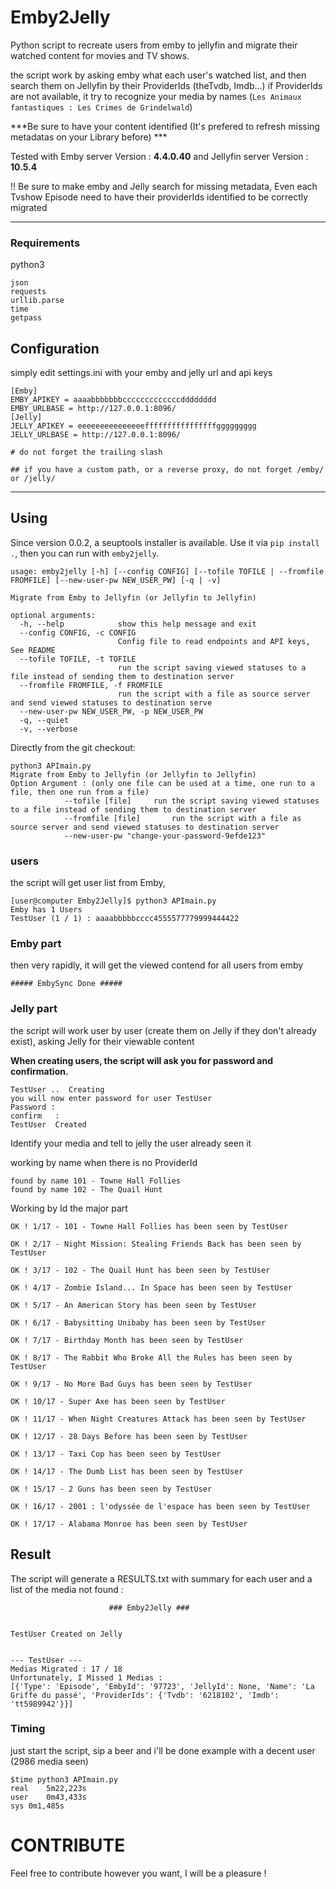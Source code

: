 # Emby2Jelly

Python script to recreate users from emby to jellyfin and migrate their watched content for movies and TV shows.

the script work by asking emby what each user's watched list, and then search them on Jellyfin by their ProviderIds (theTvdb, Imdb...)
if ProviderIds are not available, it try to recognize your media by names (`Les Animaux fantastiques : Les Crimes de Grindelwald`) 

***Be sure to have your content identified (It's prefered to refresh missing metadatas on your Library before) ***


Tested with Emby server Version : **4.4.0.40**
and Jellyfin server Version : **10.5.4**


!! Be sure to make emby and Jelly search for missing metadata, Even each Tvshow Episode need to have their providerIds identified to be correctly migrated

---
### Requirements
python3
```
json
requests
urllib.parse
time
getpass
```
## Configuration
simply edit settings.ini with your emby and jelly url and api keys
```
[Emby]
EMBY_APIKEY = aaaabbbbbbbcccccccccccccdddddddd
EMBY_URLBASE = http://127.0.0.1:8096/
[Jelly]
JELLY_APIKEY = eeeeeeeeeeeeeeeffffffffffffffffggggggggg
JELLY_URLBASE = http://127.0.0.1:8096/ 

# do not forget the trailing slash 

## if you have a custom path, or a reverse proxy, do not forget /emby/ or /jelly/ 
```

---

## Using
Since version 0.0.2, a seuptools installer is available.
Use it via `pip install .`, then you can run with `emby2jelly`.
```
usage: emby2jelly [-h] [--config CONFIG] [--tofile TOFILE | --fromfile FROMFILE] [--new-user-pw NEW_USER_PW] [-q | -v]

Migrate from Emby to Jellyfin (or Jellyfin to Jellyfin)

optional arguments:
  -h, --help            show this help message and exit
  --config CONFIG, -c CONFIG
                        Config file to read endpoints and API keys, See README
  --tofile TOFILE, -t TOFILE
                        run the script saving viewed statuses to a file instead of sending them to destination server
  --fromfile FROMFILE, -f FROMFILE
                        run the script with a file as source server and send viewed statuses to destination serve
  --new-user-pw NEW_USER_PW, -p NEW_USER_PW
  -q, --quiet
  -v, --verbose
```

Directly from the git checkout:
```
python3 APImain.py 
Migrate from Emby to Jellyfin (or Jellyfin to Jellyfin)
Option Argument : (only one file can be used at a time, one run to a file, then one run from a file)
			--tofile [file]     run the script saving viewed statuses to a file instead of sending them to destination server
			--fromfile [file]       run the script with a file as source server and send viewed statuses to destination server
			--new-user-pw "change-your-password-9efde123"
```

### users
the script will get user list from Emby,

```
[user@computer Emby2Jelly]$ python3 APImain.py 
Emby has 1 Users
TestUser (1 / 1) : aaaabbbbbcccc4555577779999444422

```

### Emby part
then very rapidly, it will get the viewed contend for all users from emby

`##### EmbySync Done #####
`

### Jelly part
the script will work user by user (create them on Jelly if they don't already exist),
asking Jelly for their viewable content 

**When creating users, the script will ask you for password and confirmation.**
```
TestUser ..  Creating
you will now enter password for user TestUser
Password : 
confirm   : 
TestUser  Created
```



Identify your media and tell to jelly the user already seen it


working by name when there is no ProviderId


```
found by name 101 - Towne Hall Follies
found by name 102 - The Quail Hunt

```
Working by Id the major part
```
OK ! 1/17 - 101 - Towne Hall Follies has been seen by TestUser

OK ! 2/17 - Night Mission: Stealing Friends Back has been seen by TestUser

OK ! 3/17 - 102 - The Quail Hunt has been seen by TestUser

OK ! 4/17 - Zombie Island... In Space has been seen by TestUser

OK ! 5/17 - An American Story has been seen by TestUser

OK ! 6/17 - Babysitting Unibaby has been seen by TestUser

OK ! 7/17 - Birthday Month has been seen by TestUser

OK ! 8/17 - The Rabbit Who Broke All the Rules has been seen by TestUser

OK ! 9/17 - No More Bad Guys has been seen by TestUser

OK ! 10/17 - Super Axe has been seen by TestUser

OK ! 11/17 - When Night Creatures Attack has been seen by TestUser

OK ! 12/17 - 28 Days Before has been seen by TestUser

OK ! 13/17 - Taxi Cop has been seen by TestUser

OK ! 14/17 - The Dumb List has been seen by TestUser

OK ! 15/17 - 2 Guns has been seen by TestUser

OK ! 16/17 - 2001 : l'odyssée de l'espace has been seen by TestUser

OK ! 17/17 - Alabama Monroe has been seen by TestUser

```
## Result

The script will generate a RESULTS.txt with summary for each user and a list of the media not found : 
```
                      ### Emby2Jelly ###


TestUser Created on Jelly


--- TestUser ---
Medias Migrated : 17 / 18
Unfortunately, I Missed 1 Medias :
[{'Type': 'Episode', 'EmbyId': '97723', 'JellyId': None, 'Name': 'La Griffe du passé', 'ProviderIds': {'Tvdb': '6218102', 'Imdb': 'tt5989942'}}]
```

### Timing
just start the script, sip a beer and i'll be done
example with a decent user (2986 media seen)

```
$time python3 APImain.py
real	5m22,223s
user	0m43,433s
sys	0m1,485s
```


# CONTRIBUTE

Feel free to contribute however you want, I will be a pleasure !

